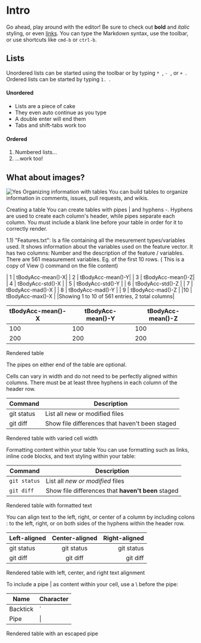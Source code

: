 # Intro
Go ahead, play around with the editor! Be sure to check out **bold** and *italic* styling, or even [links](https://google.com). You can type the Markdown syntax, use the toolbar, or use shortcuts like `cmd-b` or `ctrl-b`.

## Lists
Unordered lists can be started using the toolbar or by typing `* `, `- `, or `+ `. Ordered lists can be started by typing `1. `.

#### Unordered
* Lists are a piece of cake
* They even auto continue as you type
* A double enter will end them
* Tabs and shift-tabs work too

#### Ordered
1. Numbered lists...
2. ...work too!

## What about images?
![Yes](https://i.imgur.com/sZlktY7.png)
Organizing information with tables
You can build tables to organize information in comments, issues, pull requests, and wikis.

Creating a table
You can create tables with pipes | and hyphens -. Hyphens are used to create each column's header, while pipes separate each column. You must include a blank line before your table in order for it to correctly render.

1.1) "Features.txt": Is a file containing all the mesurement types/variables used. It shows information about the variables used on the feature vector. It has two columns: Number and the description of the feature / variables. There are 561 measurement variables. Eg. of the first 10 rows. ( This is a copy of View () command on the file content)

| 1	| tBodyAcc-mean()-X| | 2	| tBodyAcc-mean()-Y| | 3	| tBodyAcc-mean()-Z| | 4	| tBodyAcc-std()-X | | 5	| tBodyAcc-std()-Y | | 6	| tBodyAcc-std()-Z | | 7	| tBodyAcc-mad()-X | | 8	| tBodyAcc-mad()-Y | | 9	| tBodyAcc-mad()-Z | |10	| tBodyAcc-max()-X | |Showing 1 to 10 of 561 entries, 2 total columns|

| tBodyAcc-mean()-X  | tBodyAcc-mean()-Y | tBodyAcc-mean()-Z |
| ------------- | ------------- |------------- |
| 100 |100  |100  |
| 200 | 200 |200 |
Rendered table

The pipes on either end of the table are optional.

Cells can vary in width and do not need to be perfectly aligned within columns. There must be at least three hyphens in each column of the header row.

| Command | Description |
| --- | --- |
| git status | List all new or modified files |
| git diff | Show file differences that haven't been staged |
Rendered table with varied cell width

Formatting content within your table
You can use formatting such as links, inline code blocks, and text styling within your table:

| Command | Description |
| --- | --- |
| `git status` | List all *new or modified* files |
| `git diff` | Show file differences that **haven't been** staged |
Rendered table with formatted text

You can align text to the left, right, or center of a column by including colons : to the left, right, or on both sides of the hyphens within the header row.

| Left-aligned | Center-aligned | Right-aligned |
| :---         |     :---:      |          ---: |
| git status   | git status     | git status    |
| git diff     | git diff       | git diff      |
Rendered table with left, center, and right text alignment

To include a pipe | as content within your cell, use a \ before the pipe:

| Name     | Character |
| ---      | ---       |
| Backtick | `         |
| Pipe     | \|        |
Rendered table with an escaped pipe
